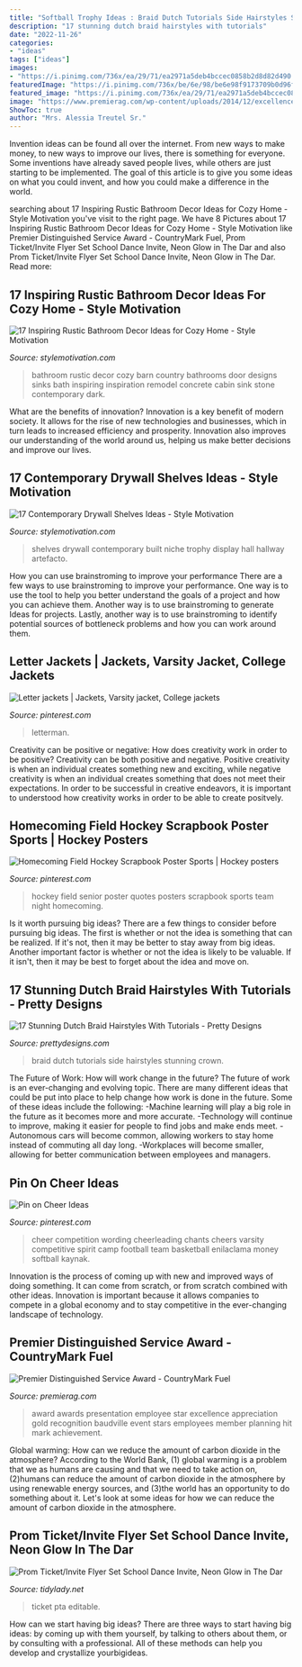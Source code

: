 ```yaml
---
title: "Softball Trophy Ideas : Braid Dutch Tutorials Side Hairstyles Stunning Crown"
description: "17 stunning dutch braid hairstyles with tutorials"
date: "2022-11-26"
categories:
- "ideas"
tags: ["ideas"]
images:
- "https://i.pinimg.com/736x/ea/29/71/ea2971a5deb4bccec0858b2d8d82d490.jpg"
featuredImage: "https://i.pinimg.com/736x/be/6e/98/be6e98f9173709b0d96fdec0f0c22730--hockey-quotes-field-hockey.jpg"
featured_image: "https://i.pinimg.com/736x/ea/29/71/ea2971a5deb4bccec0858b2d8d82d490.jpg"
image: "https://www.premierag.com/wp-content/uploads/2014/12/excellence1.jpg"
ShowToc: true
author: "Mrs. Alessia Treutel Sr."
---
```



Invention ideas can be found all over the internet. From new ways to make money, to new ways to improve our lives, there is something for everyone. Some inventions have already saved people lives, while others are just starting to be implemented. The goal of this article is to give you some ideas on what you could invent, and how you could make a difference in the world.

	

		
searching about 17 Inspiring Rustic Bathroom Decor Ideas for Cozy Home - Style Motivation you've visit to the right page. We have 8 Pictures about 17 Inspiring Rustic Bathroom Decor Ideas for Cozy Home - Style Motivation like Premier Distinguished Service Award - CountryMark Fuel, Prom Ticket/Invite Flyer Set School Dance Invite, Neon Glow in The Dar and also Prom Ticket/Invite Flyer Set School Dance Invite, Neon Glow in The Dar. Read more:
		
    
## 17 Inspiring Rustic Bathroom Decor Ideas For Cozy Home - Style Motivation

<img loading=lazy src="https://cdn.homebnc.com/homeimg/2016/09/01-rustic-bathroom-design-decor-ideas-homebnc.jpg" onerror="this.onerror=null;this.src='https://tse4.mm.bing.net/th?id=OIP.0rIHNOQKTDvob0V0PUA6TwHaLL&amp;pid=15.1';" alt="17 Inspiring Rustic Bathroom Decor Ideas for Cozy Home - Style Motivation">

_Source: stylemotivation.com_

>bathroom rustic decor cozy barn country bathrooms door designs sinks bath inspiring inspiration remodel concrete cabin sink stone contemporary dark. 

	

What are the benefits of innovation?
Innovation is a key benefit of modern society. It allows for the rise of new technologies and businesses, which in turn leads to increased efficiency and prosperity. Innovation also improves our understanding of the world around us, helping us make better decisions and improve our lives.

    
## 17 Contemporary Drywall Shelves Ideas - Style Motivation

<img loading=lazy src="http://www.stylemotivation.com/wp-content/uploads/2015/11/1815.jpg" onerror="this.onerror=null;this.src='https://tse1.mm.bing.net/th?id=OIP.2OKnsEV_A5FQHgtEivMvjQAAAA&amp;pid=15.1';" alt="17 Contemporary Drywall Shelves Ideas - Style Motivation">

_Source: stylemotivation.com_

>shelves drywall contemporary built niche trophy display hall hallway artefacto. 

	

How you can use brainstroming to improve your performance
There are a few ways to use brainstroming to improve your performance. One way is to use the tool to help you better understand the goals of a project and how you can achieve them. Another way is to use brainstroming to generate Ideas for projects. Lastly, another way is to use brainstroming to identify potential sources of bottleneck problems and how you can work around them.

    
## Letter Jackets | Jackets, Varsity Jacket, College Jackets

<img loading=lazy src="https://i.pinimg.com/736x/2a/b8/5f/2ab85f98db6662de4b03c64afff34720.jpg" onerror="this.onerror=null;this.src='https://tse3.mm.bing.net/th?id=OIP.zc6Gi7Ts1UW-ftxgkghm3wHaJ4&amp;pid=15.1';" alt="Letter jackets | Jackets, Varsity jacket, College jackets">

_Source: pinterest.com_

>letterman. 

	

Creativity can be positive or negative: How does creativity work in order to be positive?
Creativity can be both positive and negative. Positive creativity is when an individual creates something new and exciting, while negative creativity is when an individual creates something that does not meet their expectations. In order to be successful in creative endeavors, it is important to understood how creativity works in order to be able to create positvely.

    
## Homecoming Field Hockey Scrapbook Poster Sports | Hockey Posters

<img loading=lazy src="https://i.pinimg.com/736x/be/6e/98/be6e98f9173709b0d96fdec0f0c22730--hockey-quotes-field-hockey.jpg" onerror="this.onerror=null;this.src='https://tse4.mm.bing.net/th?id=OIP.Kuxtrs_MxSD9kMXtrY8lowHaJ3&amp;pid=15.1';" alt="Homecoming Field Hockey Scrapbook Poster Sports | Hockey posters">

_Source: pinterest.com_

>hockey field senior poster quotes posters scrapbook sports team night homecoming. 

	

Is it worth pursuing big ideas?
There are a few things to consider before pursuing big ideas. The first is whether or not the idea is something that can be realized. If it's not, then it may be better to stay away from big ideas. Another important factor is whether or not the idea is likely to be valuable. If it isn't, then it may be best to forget about the idea and move on.

    
## 17 Stunning Dutch Braid Hairstyles With Tutorials - Pretty Designs

<img loading=lazy src="https://www.prettydesigns.com/wp-content/uploads/2014/08/Dutch-Braid-Crown-and-Side-Braid.jpg" onerror="this.onerror=null;this.src='https://tse4.mm.bing.net/th?id=OIP.nr5LoHLfbxrBC58fdmK7ngHaLG&amp;pid=15.1';" alt="17 Stunning Dutch Braid Hairstyles With Tutorials - Pretty Designs">

_Source: prettydesigns.com_

>braid dutch tutorials side hairstyles stunning crown. 

	

The Future of Work: How will work change in the future?
The future of work is an ever-changing and evolving topic. There are many different ideas that could be put into place to help change how work is done in the future. Some of these ideas include the following: 
-Machine learning will play a big role in the future as it becomes more and more accurate. 
-Technology will continue to improve, making it easier for people to find jobs and make ends meet. 
-Autonomous cars will become common, allowing workers to stay home instead of commuting all day long. 
-Workplaces will become smaller, allowing for better communication between employees and managers.

    
## Pin On Cheer Ideas

<img loading=lazy src="https://i.pinimg.com/736x/ea/29/71/ea2971a5deb4bccec0858b2d8d82d490.jpg" onerror="this.onerror=null;this.src='https://tse4.mm.bing.net/th?id=OIP.CgQjlLPbVxKVJFI6m2RVJQHaNL&amp;pid=15.1';" alt="Pin on Cheer Ideas">

_Source: pinterest.com_

>cheer competition wording cheerleading chants cheers varsity competitive spirit camp football team basketball enilaclama money softball kaynak. 

	

Innovation is the process of coming up with new and improved ways of doing something. It can come from scratch, or from scratch combined with other ideas. Innovation is important because it allows companies to compete in a global economy and to stay competitive in the ever-changing landscape of technology.

    
## Premier Distinguished Service Award - CountryMark Fuel

<img loading=lazy src="https://www.premierag.com/wp-content/uploads/2014/12/excellence1.jpg" onerror="this.onerror=null;this.src='https://tse2.mm.bing.net/th?id=OIP.-Dff724P0QUIDFfpmXkerQHaK7&amp;pid=15.1';" alt="Premier Distinguished Service Award - CountryMark Fuel">

_Source: premierag.com_

>award awards presentation employee star excellence appreciation gold recognition baudville event stars employees member planning hit mark achievement. 

	

Global warming: How can we reduce the amount of carbon dioxide in the atmosphere?
According to the World Bank, (1) global warming is a problem that we as humans are causing and that we need to take action on, (2)humans can reduce the amount of carbon dioxide in the atmosphere by using renewable energy sources, and (3)the world has an opportunity to do something about it. Let's look at some ideas for how we can reduce the amount of carbon dioxide in the atmosphere.

    
## Prom Ticket/Invite Flyer Set School Dance Invite, Neon Glow In The Dar

<img loading=lazy src="https://cdn.shopify.com/s/files/1/0010/9599/1332/products/il_fullxfull.1480321731_cpi0_1200x1200.jpg?v=1580448532" onerror="this.onerror=null;this.src='https://tse4.mm.bing.net/th?id=OIP.YeIvWuKANlKSoTa93q6GIwHaHa&amp;pid=15.1';" alt="Prom Ticket/Invite Flyer Set School Dance Invite, Neon Glow in The Dar">

_Source: tidylady.net_

>ticket pta editable. 

	

How can we start having big ideas?
There are three ways to start having big ideas: by coming up with them yourself, by talking to others about them, or by consulting with a professional. All of these methods can help you develop and crystallize yourbigideas.

